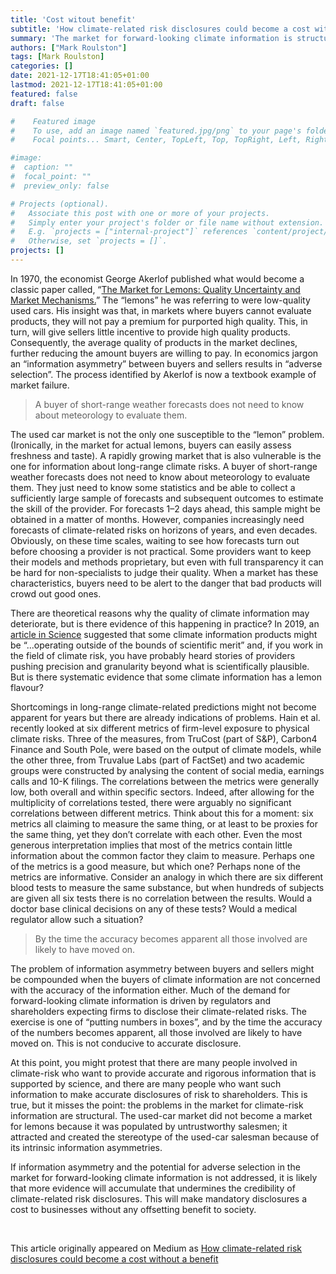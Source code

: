 ```yaml
---
title: 'Cost witout benefit'
subtitle: 'How climate-related risk disclosures could become a cost without a benefit'
summary: 'The market for forward-looking climate information is structurally vulnerable to bad products pushing out good products. This will undermine the credibility of climate-related risk disclosures, turning them into a cost without a benefit.'
authors: ["Mark Roulston"]
tags: [Mark Roulston]
categories: []
date: 2021-12-17T18:41:05+01:00
lastmod: 2021-12-17T18:41:05+01:00
featured: false
draft: false

#    Featured image
#    To use, add an image named `featured.jpg/png` to your page's folder.
#    Focal points... Smart, Center, TopLeft, Top, TopRight, Left, Right, BottomLeft, Bottom, BottomRight.

#image: 
#  caption: ""
#  focal_point: ""
#  preview_only: false

# Projects (optional).
#   Associate this post with one or more of your projects.
#   Simply enter your project's folder or file name without extension.
#   E.g. `projects = ["internal-project"]` references `content/project/deep-learning/index.md`.
#   Otherwise, set `projects = []`.
projects: []
---
```


In 1970, the economist George Akerlof published what would become a classic paper called, 
“[The Market for Lemons: Quality Uncertainty and Market Mechanisms.](https://www.jstor.org/stable/1879431)” The “lemons” he was 
referring to were low-quality used cars. His insight was that, in markets where buyers 
cannot evaluate products, they will not pay a premium for purported high quality. This, 
in turn, will give sellers little incentive to provide high quality products. Consequently, 
the average quality of products in the market declines, further reducing the amount buyers 
are willing to pay. In economics jargon an “information asymmetry” between buyers and sellers 
results in “adverse selection”. The process identified by Akerlof is now a textbook example 
of market failure.

>A buyer of short-range weather forecasts does not need to know about meteorology to evaluate them.

The used car market is not the only one susceptible to the “lemon” problem. (Ironically, in the market for actual lemons, buyers can easily assess freshness and taste). A rapidly growing market that is also vulnerable is the one for information about long-range climate risks. A buyer of short-range weather forecasts does not need to know about meteorology to evaluate them. They just need to know some statistics and be able to collect a sufficiently large sample of forecasts and subsequent outcomes to estimate the skill of the provider. For forecasts 1–2 days ahead, this sample might be obtained in a matter of months. However, companies increasingly need forecasts of climate-related risks on horizons of years, and even decades. Obviously, on these time scales, waiting to see how forecasts turn out before choosing a provider is not practical. Some providers want to keep their models and methods proprietary, but even with full transparency it can be hard for non-specialists to judge their quality. When a market has these characteristics, buyers need to be alert to the danger that bad products will crowd out good ones.

There are theoretical reasons why the quality of climate information may deteriorate, but is 
there evidence of this happening in practice? In 2019, an [article in Science](https://www.science.org/doi/10.1126/science.aay8442) suggested that 
some climate information products might be “...operating outside of the bounds of scientific merit” 
and, if you work in the field of climate risk, you have probably heard stories of providers 
pushing precision and granularity beyond what is scientifically plausible. But is there systematic 
evidence that some climate information has a lemon flavour?

Shortcomings in long-range climate-related predictions might not become apparent for years but there are already indications of problems. Hain et al. recently looked at six different metrics of firm-level exposure to physical climate risks. Three of the measures, from TruCost (part of S&P), Carbon4 Finance and South Pole, were based on the output of climate models, while the other three, from Truvalue Labs (part of FactSet) and two academic groups were constructed by analysing the content of social media, earnings calls and 10-K filings. The correlations between the metrics were generally low, both overall and within specific sectors. Indeed, after allowing for the multiplicity of correlations tested, there were arguably no significant correlations between different metrics. Think about this for a moment: six metrics all claiming to measure the same thing, or at least to be proxies for the same thing, yet they don’t correlate with each other. Even the most generous interpretation implies that most of the metrics contain little information about the common factor they claim to measure. Perhaps one of the metrics is a good measure, but which one? Perhaps none of the metrics are informative. Consider an analogy in which there are six different blood tests to measure the same substance, but when hundreds of subjects are given all six tests there is no correlation between the results. Would a doctor base clinical decisions on any of these tests? Would a medical regulator allow such a situation?

> By the time the accuracy becomes apparent all those involved are likely to have moved on.

The problem of information asymmetry between buyers and sellers might be compounded when the buyers of climate information are not concerned with the accuracy of the information either. Much of the demand for forward-looking climate information is driven by regulators and shareholders expecting firms to disclose their climate-related risks. The exercise is one of “putting numbers in boxes”, and by the time the accuracy of the numbers becomes apparent, all those involved are likely to have moved on. This is not conducive to accurate disclosure.

At this point, you might protest that there are many people involved in climate-risk who want to provide accurate and rigorous information that is supported by science, and there are many people who want such information to make accurate disclosures of risk to shareholders. This is true, but it misses the point: the problems in the market for climate-risk information are structural. The used-car market did not become a market for lemons because it was populated by untrustworthy salesmen; it attracted and created the stereotype of the used-car salesman because of its intrinsic information asymmetries.

If information asymmetry and the potential for adverse selection in the market for forward-looking climate information is not addressed, it is likely that more evidence will accumulate that undermines the credibility of climate-related risk disclosures. This will make mandatory disclosures a cost to businesses without any offsetting benefit to society.

<br>

This article originally appeared on Medium as [How climate-related risk disclosures could become a cost without a benefit](https://medium.com/@Mark_Roulston/how-climate-related-risk-disclosures-could-become-a-cost-without-a-benefit-e74085062e31)

<br>
